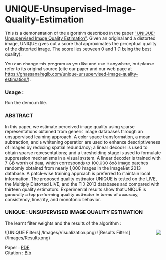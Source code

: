 # UNIQUE-Unsupervised-Image-Quality-Estimation

This is a demonstration of the algorithm described in the paper ["UNIQUE: Unsupervised Image Quality Estimation"](https://ghassanalregibdotcom.files.wordpress.com/2016/10/temel2016_spl1.pdf). Given an original and a distorted image, UNIQUE gives out a score 
that approximates the perceptual quality of the distorted image. The score lies between 0 and 1 (1 being the best quality).

You can change this program as you like and use it anywhere, but please refer to its original source (cite our paper and our web page at
https://ghassanalregib.com/unique-unsupervised-image-quality-estimation/).

### Usage :

Run the demo.m file. 

### ABSTRACT 

In this paper, we estimate perceived image quality using sparse representations obtained from generic image databases through an unsupervised learning approach. A color space transformation, a mean subtraction, and a whitening operation are used to enhance descriptiveness of images by reducing spatial redundancy; a linear decoder is used to obtain sparse representations; and a thresholding stage is used to formulate suppression mechanisms in a visual system. A linear decoder is trained with 7 GB
worth of data, which corresponds to 100,000 8x8 image patches randomly obtained from nearly 1,000 images in the ImageNet 2013 database. A patch-wise training approach is preferred to maintain local information. The proposed quality estimator UNIQUE is tested on the LIVE, the Multiply Distorted LIVE, and the TID 2013 databases and compared with thirteen quality estimators. Experimental results show that UNIQUE is generally a top performing quality estimator in terms of accuracy, consistency, linearity, and monotonic behavior.

### UNIQUE : UNSUPERVISED IMAGE QUALITY ESTIMATION

The learnt filter weights and the results of the algorithm :

<img style="float: right;" src="/Images/Visualizations.png">
![UNIQUE Filters](/Images/Visualization.png)
![Results Filters](/Images/Results.png)


Paper : [PDF](https://ghassanalregibdotcom.files.wordpress.com/2016/10/temel2016_spl1.pdf)  
Citation : [Bib](https://ghassanalregibdotcom.files.wordpress.com/2016/10/can_spl2016-bib.zip)


